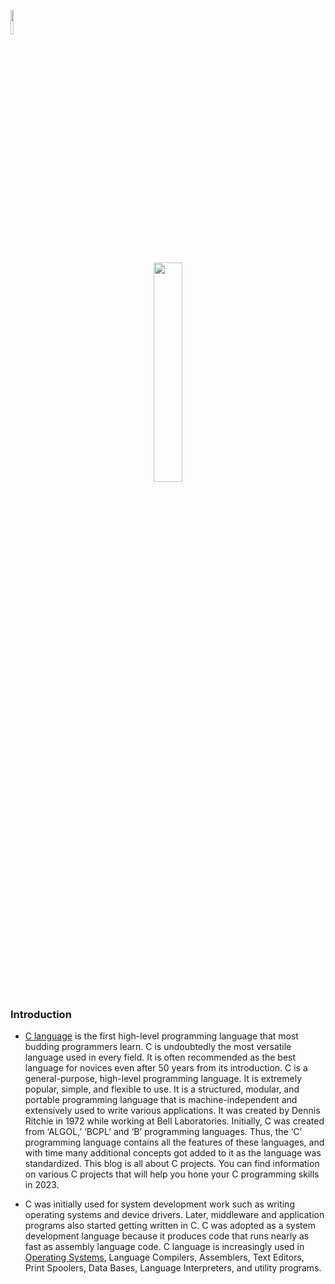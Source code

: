 <p align="left">
  <img src="https://github.com/salimizel/alx-low_level_programming/blob/master/unnamed.png" width="10%">
</p>

<p align="center">
  <img src="https://github.com/salimizel/alx-low_level_programming/blob/master/logo-c-programmer-letter-c-986aae1d521ddc571e4323084753d5af.png" width="30%">
</p>

### Introduction
- [C language](https://www.mygreatlearning.com/blog/c-tutorial/?gl_blog_id=64801) is the first high-level programming language that most budding programmers learn. C is undoubtedly the most versatile language used in every field. It is often recommended as the best language for novices even after 50 years from its introduction. C is a general-purpose, high-level programming language. It is extremely popular, simple, and flexible to use. It is a structured, modular, and portable programming language that is machine-independent and extensively used to write various applications. It was created by Dennis Ritchie in 1972 while working at Bell Laboratories. Initially, C was created from ‘ALGOL,’ ‘BCPL’ and ‘B’ programming languages. Thus, the ‘C’ programming language contains all the features of these languages, and with time many additional concepts got added to it as the language was standardized. This blog is all about C projects. You can find information on various C projects that will help you hone your C programming skills in 2023.
+ C was initially used for system development work such as writing operating systems and device drivers. Later, middleware and application programs also started getting written in C. C was adopted as a system development language because it produces code that runs nearly as fast as assembly language code. C language is increasingly used in [Operating Systems](https://www.mygreatlearning.com/blog/what-is-operating-system/), Language Compilers, Assemblers, Text Editors, Print Spoolers, Data Bases, Language Interpreters, and utility programs.
